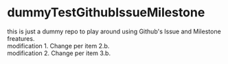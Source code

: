 # dummyTestGithubIssueMilestone
this is just a dummy repo to play around using Github's Issue and Milestone freatures.
<br>modification 1. Change per item 2.b.
<br>modification 2. Change per item 3.b.


